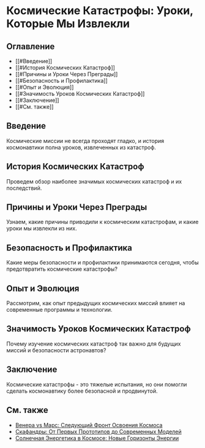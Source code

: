 # Космические Катастрофы: Уроки, Которые Мы Извлекли

## Оглавление
- [[#Введение]]
- [[#История Космических Катастроф]]
- [[#Причины и Уроки Через Преграды]]
- [[#Безопасность и Профилактика]]
- [[#Опыт и Эволюция]]
- [[#Значимость Уроков Космических Катастроф]]
- [[#Заключение]]
- [[#См. также]]

## Введение
Космические миссии не всегда проходят гладко, и история космонавтики полна уроков, извлеченных из катастроф.

## История Космических Катастроф
Проведем обзор наиболее значимых космических катастроф и их последствий.

## Причины и Уроки Через Преграды
Узнаем, какие причины приводили к космическим катастрофам, и какие уроки мы извлекли из них.

## Безопасность и Профилактика
Какие меры безопасности и профилактики принимаются сегодня, чтобы предотвратить космические катастрофы?

## Опыт и Эволюция
Рассмотрим, как опыт предыдущих космических миссий влияет на современные программы и технологии.

## Значимость Уроков Космических Катастроф
Почему изучение космических катастроф так важно для будущих миссий и безопасности астронавтов?

## Заключение
Космические катастрофы - это тяжелые испытания, но они помогли сделать космонавтику более безопасной и продвинутой.

## См. также
- [Венера vs Марс: Следующий Фронт Освоения Космоса](venus-vs-mars-exploring-space.md)
- [Скафандры: От Первых Прототипов до Современных Моделей](space-suits-from-prototypes-to-modern-models.md)
- [Солнечная Энергетика в Космосе: Новые Горизонты Энергии](solar-energy-in-space-new-frontiers-of-power_unexisted.md)
